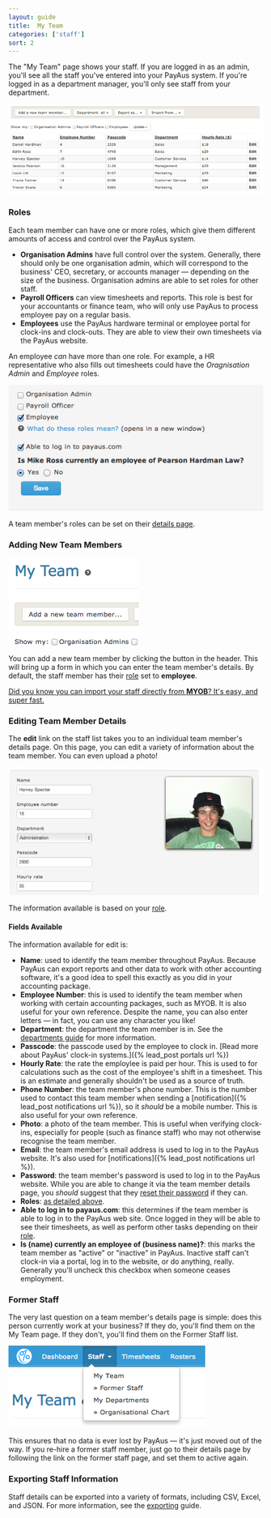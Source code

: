 ```yaml
---
layout: guide
title:  My Team
categories: ['staff']
sort: 2
---
```


The "My Team" page shows your staff. If you are logged in as an admin, you'll see all the staff you've entered into your PayAus system. If you're logged in as a department manager, you'll only see staff from your department.

![A list of staff](/img/users/users.png)

### Roles

Each team member can have one or more roles, which give them different amounts of access and control over the PayAus system.

* **Organisation Admins** have full control over the system. Generally, there should only be one organisation admin, which will correspond to the business' CEO, secretary, or accounts manager &mdash; depending on the size of the business. Organisation admins are able to set roles for other staff.
* **Payroll Officers** can view timesheets and reports. This role is best for your accountants or finance team, who will only use PayAus to process employee pay on a regular basis.
* **Employees** use the PayAus hardware terminal or employee portal for clock-ins and clock-outs. They are able to view their own timesheets via the PayAus website.

An employee *can* have more than one role. For example, a HR representative who also fills out timesheets could have the *Oragnisation Admin* and *Employee* roles.

![Staff roles are easily editable](/img/users/edit_user_roles.png)

A team member's roles can be set on their [details page](#editing_team_member_details).

### Adding New Team Members

![Adding a new team member](/img/users/new_team_member.png)

You can add a new team member by clicking the button in the header. This will bring up a form in which you can enter the team member's details. By default, the staff member has their [role](#roles) set to **employee**.

<div class="alert alert-block">
	<i class="icon-thumbs-up"> </i>
	<p>
		<a href="../myob/" title="You can also import your staff directly from MYOB &mdash; click here to find out how!">
			Did you know you can import your staff directly from <b>MYOB</b>? It's easy, and super fast.
		</a>
	</p>
</div>

### Editing Team Member Details

The **edit** link on the staff list takes you to an individual team member's details page. On this page, you can edit a variety of information about the team member. You can even upload a photo!

![Staff details are easily editable](/img/users/edit_user_details.png)

The information available is based on your [role](#roles).

#### Fields Available

The information available for edit is:

* **Name**: used to identify the team member throughout PayAus. Because PayAus can export reports and other data to work with other accounting software, it's a good idea to spell this exactly as you did in your accounting package.
* **Employee Number**: this is used to identify the team member when working with certain accounting packages, such as MYOB. It is also useful for your own reference. Despite the name, you can also enter letters &mdash; in fact, you can use any character you like!
* **Department**: the department the team member is in. See the [departments guide](../departments/) for more information.
* **Passcode**: the passcode used by the employee to clock in. [Read more about PayAus' clock-in systems.]({% lead_post portals url %})
* **Hourly Rate**: the rate the employlee is paid per hour. This is used to for calculations such as the cost of the employee's shift in a timesheet. This is an estimate and generally shouldn't be used as a source of truth.
* **Phone Number**: the team member's phone number. This is the number used to contact this team member when sending a [notification]({% lead_post notifications url %}), so it *should* be a mobile number. This is also useful for your own reference.
* **Photo**: a photo of the team member. This is useful when verifying clock-ins, especially for people (such as finance staff) who may not otherwise recognise the team member.
* **Email**: the team member's email address is used to log in to the PayAus website. It's also used for [notifications]({% lead_post notifications url %}).
* **Password**: the team member's password is used to log in to the PayAus website. While you are able to change it via the team member details page, you *should* suggest that they [reset their password](http://www.payaus.com/users/password/new) if they can.
* **Roles**: [as detailed above](#roles).
* **Able to log in to payaus.com**: this determines if the team member is able to log in to the PayAus web site. Once logged in they will be able to see their timesheets, as well as perform other tasks depending on their [role](#roles).
* **Is (name) currently an employee of (business name)?**: this marks the team member as "active" or "inactive" in PayAus. Inactive staff can't clock-in via a portal, log in to the website, or do anything, really. Generally you'll uncheck this checkbox when someone ceases employment.

### Former Staff

The very last question on a team member's details page is simple: does this person currently work at your business? If they do, you'll find them on the My Team page. If they don't, you'll find them on the Former Staff list.

![Former Staff can be accessed from the main site navigation](/img/users/staff_navbar.png)

This ensures that no data is ever lost by PayAus &mdash; it's just moved out of the way. If you re-hire a former staff member, just go to their details page by following the link on the former staff page, and set them to active again.

### Exporting Staff Information

Staff details can be exported into a variety of formats, including CSV, Excel, and JSON. For more information, see the [exporting](../exporting/) guide.
